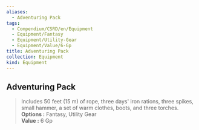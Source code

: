 ```yaml
---
aliases:
  - Adventuring Pack
tags:
  - Compendium/CSRD/en/Equipment
  - Equipment/Fantasy
  - Equipment/Utility-Gear
  - Equipment/Value/6-Gp
title: Adventuring Pack
collection: Equipment
kind: Equipment
---
```

## Adventuring Pack  
  
>Includes 50 feet (15 m) of rope, three days' iron rations, three spikes, small hammer, a set of warm clothes, boots, and three torches.  
> **Options :** Fantasy, Utility Gear  
> **Value :** 6 Gp